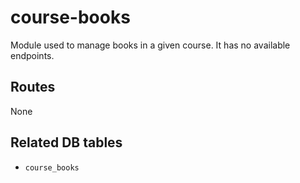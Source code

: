 # course-books

Module used to manage books in a given course. It has no available endpoints.

## Routes

None

## Related DB tables
- `course_books`
